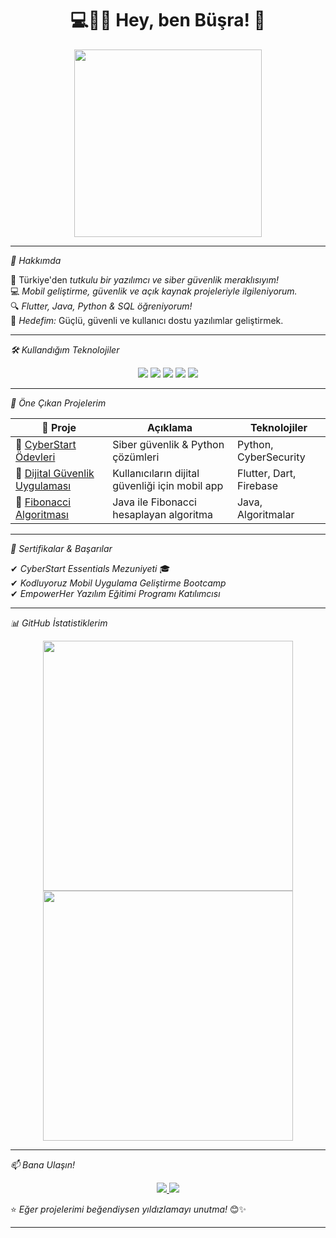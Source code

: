 <h1 align="center">💻👩‍💻 Hey, ben Büşra! 🚀</h1>

<p align="center">
  <img src="https://media.giphy.com/media/xT9IgzoKnwFNmISR8I/giphy.gif" width="300px">
</p>

---

*🌟 Hakkımda*  

📍 Türkiye'den *tutkulu bir yazılımcı ve siber güvenlik meraklısıyım!*  
💻 *Mobil geliştirme, güvenlik ve açık kaynak projeleriyle ilgileniyorum.*  
🔍 *Flutter, Java, Python & SQL öğreniyorum!*  
🎯 *Hedefim:* Güçlü, güvenli ve kullanıcı dostu yazılımlar geliştirmek.  

---

*🛠️ Kullandığım Teknolojiler*  

<p align="center">
  <img src="https://img.shields.io/badge/Java-ED8B00?style=for-the-badge&logo=java&logoColor=white">
  <img src="https://img.shields.io/badge/Python-3776AB?style=for-the-badge&logo=python&logoColor=white">
  <img src="https://img.shields.io/badge/SQL-4479A1?style=for-the-badge&logo=postgresql&logoColor=white">
  <img src="https://img.shields.io/badge/Dart-0175C2?style=for-the-badge&logo=dart&logoColor=white">
  <img src="https://img.shields.io/badge/Flutter-02569B?style=for-the-badge&logo=flutter&logoColor=white">
</p>

---
*🚀 Öne Çıkan Projelerim*  

| 📌 Proje | Açıklama | Teknolojiler |
|----------|---------|--------------|
| 🔹 [CyberStart Ödevleri](https://github.com/bushranovaaa/CyberStart-Odevler) | Siber güvenlik & Python çözümleri | Python, CyberSecurity |
| 🔹 [Dijital Güvenlik Uygulaması](https://github.com/bushranovaaa/dijital_guvenlik_app) | Kullanıcıların dijital güvenliği için mobil app | Flutter, Dart, Firebase |
| 🔹 [Fibonacci Algoritması](https://github.com/bushranovaaa/Fibonacci-dizisi) | Java ile Fibonacci hesaplayan algoritma | Java, Algoritmalar |

---

*📜 Sertifikalar & Başarılar*  

✔ *CyberStart Essentials Mezuniyeti* 🎓  
✔ *Kodluyoruz Mobil Uygulama Geliştirme Bootcamp*  
✔ *EmpowerHer Yazılım Eğitimi Programı Katılımcısı*  

---

*📊 GitHub İstatistiklerim*  

<p align="center">
  <img src="https://github-readme-stats.vercel.app/api?username=bushranovaaa&show_icons=true&theme=radical" width="400px">
  <img src="https://github-readme-stats.vercel.app/api/top-langs/?username=bushranovaaa&layout=compact&theme=radical" width="400px">
</p>

---

*📫 Bana Ulaşın!*  

<p align="center">
  <a href="https://www.linkedin.com/in/bushranovaaa">
    <img src="https://img.shields.io/badge/LinkedIn-0077B5?style=for-the-badge&logo=linkedin&logoColor=white">
  </a>

  <a href="mailto:kurtbusra956@gmail.com">
    <img src="https://img.shields.io/badge/Gmail-D14836?style=for-the-badge&logo=gmail&logoColor=white">
  </a>
</p>

⭐ *Eğer projelerimi beğendiysen yıldızlamayı unutma!* 😊✨  
_ _ _

